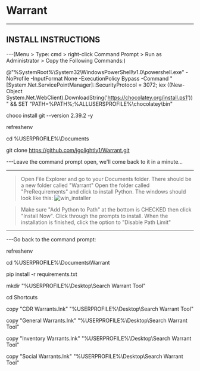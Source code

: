 # Warrant
-------------------------------------------------------------------------------
INSTALL INSTRUCTIONS
-------------------------------------------------------------------------------
---(Menu > Type: cmd > right-click Command Prompt > Run as Administrator > Copy the Following Commands:)

@"%SystemRoot%\System32\WindowsPowerShell\v1.0\powershell.exe" -NoProfile -InputFormat None -ExecutionPolicy Bypass -Command " [System.Net.ServicePointManager]::SecurityProtocol = 3072; iex ((New-Object System.Net.WebClient).DownloadString('https://chocolatey.org/install.ps1'))" && SET "PATH=%PATH%;%ALLUSERSPROFILE%\chocolatey\bin"

choco install git --version 2.39.2 -y

refreshenv

cd %USERPROFILE%\Documents

git clone https://github.com/jgolightly1/Warrant.git

---Leave the command prompt open, we'll come back to it in a minute...

-------------------------------------------------------------------------------
> Open File Explorer and go to your Documents folder. There should be a new folder called "Warrant"
> Open the folder called "PreRequirements" and click to install Python. The windows should look like this:
![win_installer](https://user-images.githubusercontent.com/32847002/221447750-ab62647c-9b4f-479c-a9bd-583df71d2adb.png)

>Make sure "Add Python to Path" at the bottom is CHECKED then click "Install Now".
>Click through the prompts to install.
>When the installation is finished, click the option to "Disable Path Limit"

-------------------------------------------------------------------------------
---Go back to the command prompt:

refreshenv

cd %USERPROFILE%\Documents\Warrant

pip install -r requirements.txt

mkdir "%USERPROFILE%\Desktop\Search Warrant Tool"

cd Shortcuts

copy  "CDR Warrants.lnk" "%USERPROFILE%\Desktop\Search Warrant Tool\"

copy  "General Warrants.lnk" "%USERPROFILE%\Desktop\Search Warrant Tool\"

copy  "Inventory Warrants.lnk" "%USERPROFILE%\Desktop\Search Warrant Tool\"

copy  "Social Warrants.lnk" "%USERPROFILE%\Desktop\Search Warrant Tool\"
